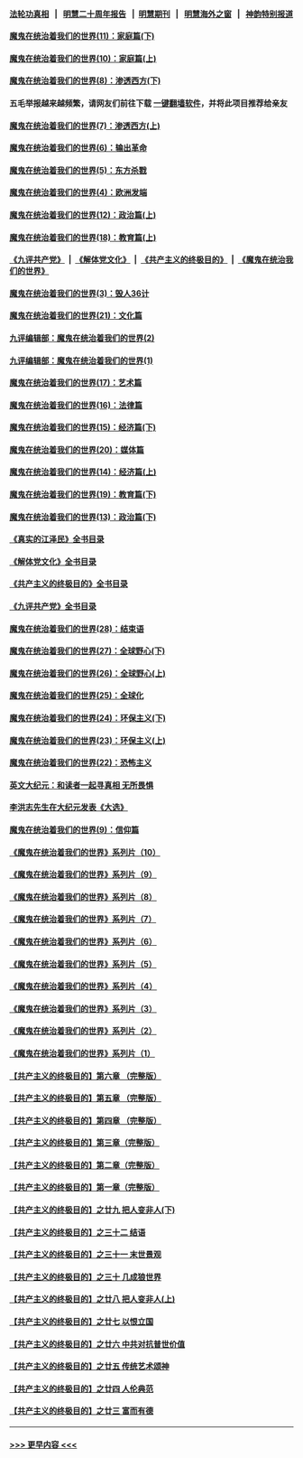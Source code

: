 #### [法轮功真相](https://github.com/gfw-breaker/truth/blob/master/README.md?t=0) &nbsp;&nbsp;|&nbsp;&nbsp; [明慧二十周年报告](https://github.com/gfw-breaker/mh-reports/blob/master/README.md?t=0) &nbsp;&nbsp;|&nbsp;&nbsp;[明慧期刊](https://github.com/gfw-breaker/mh-qikan) &nbsp;&nbsp;|&nbsp;&nbsp; [明慧海外之窗](https://github.com/gfw-breaker/mh-news/blob/master/README.md?t=0) &nbsp;&nbsp;|&nbsp;&nbsp; [神韵特别报道](https://github.com/gfw-breaker/mh-news/blob/master/shenyun.md?t=0)
#### [魔鬼在统治着我们的世界(11)：家庭篇(下)](../pages/nsc422/n10440961.md?t=12030550) 
#### [魔鬼在统治着我们的世界(10)：家庭篇(上)](../pages/nsc422/n10435448.md?t=12030550) 
#### [魔鬼在统治着我们的世界(8)：渗透西方(下)](../pages/nsc422/n10429603.md?t=12030550) 
#### 五毛举报越来越频繁，请网友们前往下载 [一键翻墙软件](https://github.com/gfw-breaker/ssr-accounts)，并将此项目推荐给亲友
#### [魔鬼在统治着我们的世界(7)：渗透西方(上)](../pages/nsc422/n10426013.md?t=12030550) 
#### [魔鬼在统治着我们的世界(6)：输出革命](../pages/nsc422/n10421536.md?t=12030550) 
#### [魔鬼在统治着我们的世界(5)：东方杀戮](../pages/nsc422/n10417707.md?t=12030550) 
#### [魔鬼在统治着我们的世界(4)：欧洲发端](../pages/nsc422/n10414890.md?t=12030550) 
#### [魔鬼在统治着我们的世界(12)：政治篇(上)](../pages/nsc422/n10444576.md?t=12030550) 
#### [魔鬼在统治着我们的世界(18)：教育篇(上)](../pages/nsc422/n10526970.md?t=12030550) 
#### [《九评共产党》](https://github.com/begood0513/9ping.md/blob/master/README.md) &nbsp;|&nbsp; [《解体党文化》](../../../../jtdwh.md/blob/master/README.md)  &nbsp;|&nbsp; [《共产主义的终极目的》](../../../../gczydzjmd.md/blob/master/README.md) &nbsp;|&nbsp; [《魔鬼在统治我们的世界》](../../../../mgztzwmdsj.md/blob/master/README.md) 
#### [魔鬼在统治着我们的世界(3)：毁人36计](../pages/nsc422/n10411583.md?t=12030550) 
#### [魔鬼在统治着我们的世界(21)：文化篇](../pages/nsc422/n10597706.md?t=12030550) 
#### [九评编辑部：魔鬼在统治着我们的世界(2)](../pages/nsc422/n10410036.md?t=12030550) 
#### [九评编辑部：魔鬼在统治着我们的世界(1)](../pages/nsc422/n10406825.md?t=12030550) 
#### [魔鬼在统治着我们的世界(17)：艺术篇](../pages/nsc422/n10499093.md?t=12030550) 
#### [魔鬼在统治着我们的世界(16)：法律篇](../pages/nsc422/n10485969.md?t=12030550) 
#### [魔鬼在统治着我们的世界(15)：经济篇(下)](../pages/nsc422/n10469975.md?t=12030550) 
#### [魔鬼在统治着我们的世界(20)：媒体篇](../pages/nsc422/n10586579.md?t=12030550) 
#### [魔鬼在统治着我们的世界(14)：经济篇(上)](../pages/nsc422/n10457370.md?t=12030550) 
#### [魔鬼在统治着我们的世界(19)：教育篇(下)](../pages/nsc422/n10564808.md?t=12030550) 
#### [魔鬼在统治着我们的世界(13)：政治篇(下)](../pages/nsc422/n10448270.md?t=12030550) 
#### [《真实的江泽民》全书目录](../pages/nsc422/n13721399.md?t=12030550) 
#### [《解体党文化》全书目录](../pages/nsc422/n13721157.md?t=12030550) 
#### [《共产主义的终极目的》全书目录](../pages/nsc422/n13721048.md?t=12030550) 
#### [《九评共产党》全书目录](../pages/nsc422/n13708085.md?t=12030550) 
#### [魔鬼在统治着我们的世界(28)：结束语](../pages/nsc422/n10936246.md?t=12030550) 
#### [魔鬼在统治着我们的世界(27)：全球野心(下)](../pages/nsc422/n10928319.md?t=12030550) 
#### [魔鬼在统治着我们的世界(26)：全球野心(上)](../pages/nsc422/n10900318.md?t=12030550) 
#### [魔鬼在统治着我们的世界(25)：全球化](../pages/nsc422/n10788205.md?t=12030550) 
#### [魔鬼在统治着我们的世界(24)：环保主义(下)](../pages/nsc422/n10695307.md?t=12030550) 
#### [魔鬼在统治着我们的世界(23)：环保主义(上)](../pages/nsc422/n10688613.md?t=12030550) 
#### [魔鬼在统治着我们的世界(22)：恐怖主义](../pages/nsc422/n10614727.md?t=12030550) 
#### [英文大纪元：和读者一起寻真相 无所畏惧](../pages/nsc422/n12542027.md?t=12030550) 
#### [李洪志先生在大纪元发表《大选》](../pages/nsc422/n12534746.md?t=12030550) 
#### [魔鬼在统治着我们的世界(9)：信仰篇](../pages/nsc422/n10432159.md?t=12030550) 
#### [《魔鬼在统治着我们的世界》系列片（10）](../pages/nsc422/n12292670.md?t=12030550) 
#### [《魔鬼在统治着我们的世界》系列片（9）](../pages/nsc422/n12290859.md?t=12030550) 
#### [《魔鬼在统治着我们的世界》系列片（8）](../pages/nsc422/n12287445.md?t=12030550) 
#### [《魔鬼在统治着我们的世界》系列片（7）](../pages/nsc422/n12283425.md?t=12030550) 
#### [《魔鬼在统治着我们的世界》系列片（6）](../pages/nsc422/n12282314.md?t=12030550) 
#### [《魔鬼在统治着我们的世界》系列片（5）](../pages/nsc422/n12281419.md?t=12030550) 
#### [《魔鬼在统治着我们的世界》系列片（4）](../pages/nsc422/n12274024.md?t=12030550) 
#### [《魔鬼在统治着我们的世界》系列片（3）](../pages/nsc422/n12271322.md?t=12030550) 
#### [《魔鬼在统治着我们的世界》系列片（2）](../pages/nsc422/n12269049.md?t=12030550) 
#### [《魔鬼在统治着我们的世界》系列片（1）](../pages/nsc422/n12267575.md?t=12030550) 
#### [【共产主义的终极目的】第六章 （完整版）](../pages/nsc422/n11428913.md?t=12030550) 
#### [【共产主义的终极目的】第五章 （完整版）](../pages/nsc422/n11428912.md?t=12030550) 
#### [【共产主义的终极目的】第四章 （完整版）](../pages/nsc422/n11428907.md?t=12030550) 
#### [【共产主义的终极目的】第三章（完整版）](../pages/nsc422/n11428848.md?t=12030550) 
#### [【共产主义的终极目的】第二章（完整版）](../pages/nsc422/n11428831.md?t=12030550) 
#### [【共产主义的终极目的】第一章（完整版）](../pages/nsc422/n11417651.md?t=12030550) 
#### [【共产主义的终极目的】之廿九 把人变非人(下)](../pages/nsc422/n11344140.md?t=12030550) 
#### [【共产主义的终极目的】之三十二 结语](../pages/nsc422/n11360535.md?t=12030550) 
#### [【共产主义的终极目的】之三十一 末世景观](../pages/nsc422/n11351129.md?t=12030550) 
#### [【共产主义的终极目的】之三十 几成狼世界](../pages/nsc422/n11348280.md?t=12030550) 
#### [【共产主义的终极目的】之廿八 把人变非人(上)](../pages/nsc422/n11340492.md?t=12030550) 
#### [【共产主义的终极目的】之廿七 以恨立国](../pages/nsc422/n11336944.md?t=12030550) 
#### [【共产主义的终极目的】之廿六 中共对抗普世价值](../pages/nsc422/n11324785.md?t=12030550) 
#### [【共产主义的终极目的】之廿五 传统艺术颂神](../pages/nsc422/n11296396.md?t=12030550) 
#### [【共产主义的终极目的】之廿四 人伦典范](../pages/nsc422/n11296397.md?t=12030550) 
#### [【共产主义的终极目的】之廿三 富而有德](../pages/nsc422/n11283598.md?t=12030550) 

----
#### [ >>> 更早内容 <<< ](../indexes/nsc422-earlier.md)
